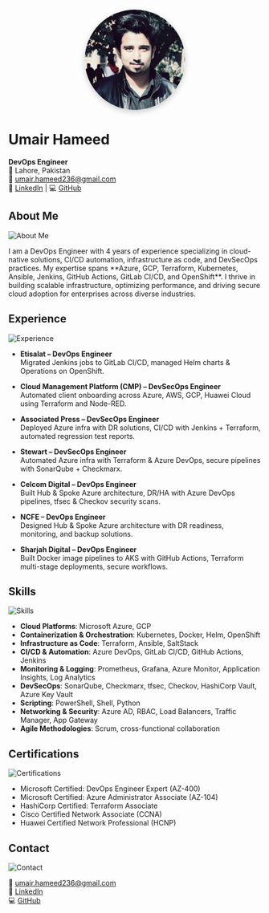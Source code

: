 <!-- Hero Banner -->
<!-- <p align="left">
  <img src="https://img.freepik.com/free-vector/gradient-abstract-banner-with-wavy-shapes_23-2149120356.jpg" alt="Hero Banner" width="100%">
</p> -->

<!-- Profile Image (Your own image) -->
<p align="center">
<img src="./assests/images/linkedin-profile.jpeg" alt="Umair Hameed" width="200" style="border-radius:50%; box-shadow:0px 4px 12px rgba(0,0,0,0.2)">
</p>

# Umair Hameed  
**DevOps Engineer**  
📍 Lahore, Pakistan  
📧 [umair.hameed236@gmail.com](mailto:umair.hameed236@gmail.com)  
🔗 [LinkedIn](https://linkedin.com/in/umairhameed) | 💻 [GitHub](https://github.com/umairhameed)




## About Me  
<p align="left">
  <img src="https://cdn-icons-png.flaticon.com/512/3135/3135715.png" alt="About Me" width="100">
</p>
I am a DevOps Engineer with 4 years of experience specializing in cloud-native solutions, CI/CD automation, infrastructure as code, and DevSecOps practices.  
My expertise spans **Azure, GCP, Terraform, Kubernetes, Ansible, Jenkins, GitHub Actions, GitLab CI/CD, and OpenShift**. I thrive in building scalable infrastructure, optimizing performance, and driving secure cloud adoption for enterprises across diverse industries.


## Experience  
<p align="left">
  <img src="https://cdn-icons-png.flaticon.com/512/2942/2942076.png" alt="Experience" width="100">
</p>

- **Etisalat – DevOps Engineer**  
  Migrated Jenkins jobs to GitLab CI/CD, managed Helm charts & Operations on OpenShift.  

- **Cloud Management Platform (CMP) – DevSecOps Engineer**  
  Automated client onboarding across Azure, AWS, GCP, Huawei Cloud using Terraform and Node-RED.  

- **Associated Press – DevSecOps Engineer**  
  Deployed Azure infra with DR solutions, CI/CD with Jenkins + Terraform, automated regression test reports.  

- **Stewart – DevSecOps Engineer**  
  Automated Azure infra with Terraform & Azure DevOps, secure pipelines with SonarQube + Checkmarx.  

- **Celcom Digital – DevOps Engineer**  
  Built Hub & Spoke Azure architecture, DR/HA with Azure DevOps pipelines, tfsec & Checkov security scans.  

- **NCFE – DevOps Engineer**  
  Designed Hub & Spoke Azure architecture with DR readiness, monitoring, and backup solutions.  

- **Sharjah Digital – DevOps Engineer**  
  Built Docker image pipelines to AKS with GitHub Actions, Terraform multi-stage deployments, secure workflows.



## Skills  
<p align="left">
  <img src="https://cdn-icons-png.flaticon.com/512/889/889647.png" alt="Skills" width="100">
</p>

- **Cloud Platforms**: Microsoft Azure, GCP  
- **Containerization & Orchestration**: Kubernetes, Docker, Helm, OpenShift  
- **Infrastructure as Code**: Terraform, Ansible, SaltStack  
- **CI/CD & Automation**: Azure DevOps, GitLab CI/CD, GitHub Actions, Jenkins  
- **Monitoring & Logging**: Prometheus, Grafana, Azure Monitor, Application Insights, Log Analytics  
- **DevSecOps**: SonarQube, Checkmarx, tfsec, Checkov, HashiCorp Vault, Azure Key Vault  
- **Scripting**: PowerShell, Shell, Python  
- **Networking & Security**: Azure AD, RBAC, Load Balancers, Traffic Manager, App Gateway  
- **Agile Methodologies**: Scrum, cross-functional collaboration  



## Certifications  
<p align="left">
  <img src="https://cdn-icons-png.flaticon.com/512/1048/1048953.png" alt="Certifications" width="100">
</p>

- Microsoft Certified: DevOps Engineer Expert (AZ-400)  
- Microsoft Certified: Azure Administrator Associate (AZ-104)  
- HashiCorp Certified: Terraform Associate  
- Cisco Certified Network Associate (CCNA)  
- Huawei Certified Network Professional (HCNP) 


## Contact  
<p align="left">
  <img src="https://cdn-icons-png.flaticon.com/512/561/561127.png" alt="Contact" width="100">
</p>

📧 [umair.hameed236@gmail.com](mailto:umair.hameed236@gmail.com)  
🔗 [LinkedIn](https://linkedin.com/in/umairhameed)  
💻 [GitHub](https://github.com/umairhameed)  


